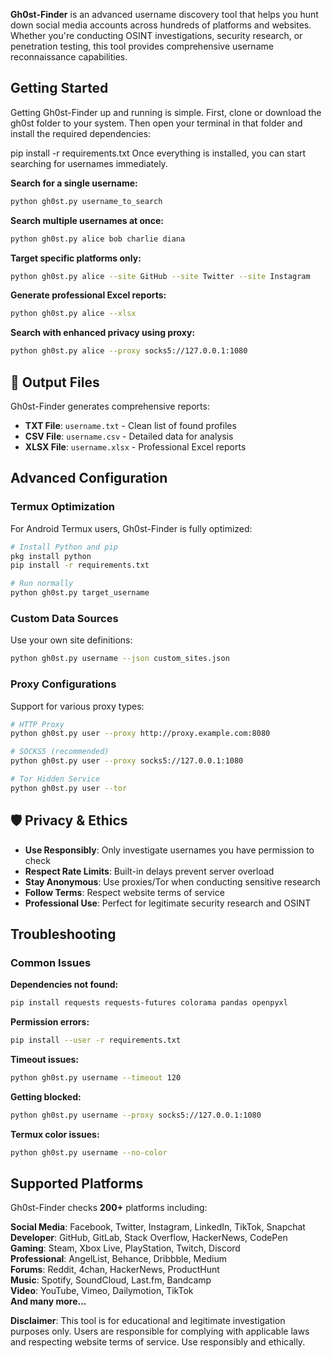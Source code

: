 ﻿**Gh0st-Finder** is an advanced username discovery tool that helps you hunt down social media accounts across hundreds of platforms and websites. Whether you're conducting OSINT investigations, security research, or penetration testing, this tool provides comprehensive username reconnaissance capabilities.

## Getting Started

Getting Gh0st-Finder up and running is simple. First, clone or download the gh0st folder to your system. Then open your terminal in that folder and install the required dependencies:

pip install -r requirements.txt
Once everything is installed, you can start searching for usernames immediately.


**Search for a single username:**
```bash
python gh0st.py username_to_search
```

**Search multiple usernames at once:**
```bash
python gh0st.py alice bob charlie diana
```

**Target specific platforms only:**
```bash
python gh0st.py alice --site GitHub --site Twitter --site Instagram
```

**Generate professional Excel reports:**
```bash
python gh0st.py alice --xlsx
```

**Search with enhanced privacy using proxy:**
```bash
python gh0st.py alice --proxy socks5://127.0.0.1:1080
```

## 📁 Output Files

Gh0st-Finder generates comprehensive reports:

- **TXT File**: `username.txt` - Clean list of found profiles
- **CSV File**: `username.csv` - Detailed data for analysis
- **XLSX File**: `username.xlsx` - Professional Excel reports

## Advanced Configuration

### Termux Optimization
For Android Termux users, Gh0st-Finder is fully optimized:
```bash
# Install Python and pip
pkg install python
pip install -r requirements.txt

# Run normally
python gh0st.py target_username
```

### Custom Data Sources
Use your own site definitions:
```bash
python gh0st.py username --json custom_sites.json
```

### Proxy Configurations
Support for various proxy types:
```bash
# HTTP Proxy
python gh0st.py user --proxy http://proxy.example.com:8080

# SOCKS5 (recommended)
python gh0st.py user --proxy socks5://127.0.0.1:1080

# Tor Hidden Service
python gh0st.py user --tor
```

## 🛡️ Privacy & Ethics

- **Use Responsibly**: Only investigate usernames you have permission to check
- **Respect Rate Limits**: Built-in delays prevent server overload  
- **Stay Anonymous**: Use proxies/Tor when conducting sensitive research
- **Follow Terms**: Respect website terms of service
- **Professional Use**: Perfect for legitimate security research and OSINT

## Troubleshooting

### Common Issues

**Dependencies not found:**
```bash
pip install requests requests-futures colorama pandas openpyxl
```

**Permission errors:**
```bash
pip install --user -r requirements.txt
```

**Timeout issues:**
```bash
python gh0st.py username --timeout 120
```

**Getting blocked:**
```bash
python gh0st.py username --proxy socks5://127.0.0.1:1080
```

**Termux color issues:**
```bash
python gh0st.py username --no-color
```
## Supported Platforms

Gh0st-Finder checks **200+** platforms including:

**Social Media**: Facebook, Twitter, Instagram, LinkedIn, TikTok, Snapchat  
**Developer**: GitHub, GitLab, Stack Overflow, HackerNews, CodePen  
**Gaming**: Steam, Xbox Live, PlayStation, Twitch, Discord  
**Professional**: AngelList, Behance, Dribbble, Medium  
**Forums**: Reddit, 4chan, HackerNews, ProductHunt  
**Music**: Spotify, SoundCloud, Last.fm, Bandcamp  
**Video**: YouTube, Vimeo, Dailymotion, TikTok  
**And many more...**

**Disclaimer**: This tool is for educational and legitimate investigation purposes only. Users are responsible for complying with applicable laws and respecting website terms of service. Use responsibly and ethically.

